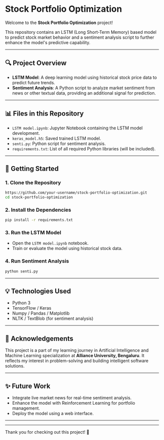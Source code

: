 # Stock Portfolio Optimization

Welcome to the **Stock Portfolio Optimization** project!

This repository contains an LSTM (Long Short-Term Memory) based model to predict stock market behavior and a sentiment analysis script to further enhance the model's predictive capability.

---

## 🔍 Project Overview

- **LSTM Model**: A deep learning model using historical stock price data to predict future trends.
- **Sentiment Analysis**: A Python script to analyze market sentiment from news or other textual data, providing an additional signal for prediction.

---

## 📊 Files in this Repository

- `LSTM model.ipynb`: Jupyter Notebook containing the LSTM model development.
- `keras_model.h5`: Saved trained LSTM model.
- `senti.py`: Python script for sentiment analysis.
- `requirements.txt`: List of all required Python libraries (will be included).

---

## 🚀 Getting Started

### 1. Clone the Repository
```bash
https://github.com/your-username/stock-portfolio-optimization.git
cd stock-portfolio-optimization
```

### 2. Install the Dependencies
```bash
pip install -r requirements.txt
```

### 3. Run the LSTM Model
- Open the `LSTM model.ipynb` notebook.
- Train or evaluate the model using historical stock data.

### 4. Run Sentiment Analysis
```bash
python senti.py
```

---

## 💡 Technologies Used

- Python 3
- TensorFlow / Keras
- Numpy / Pandas / Matplotlib
- NLTK / TextBlob (for sentiment analysis)

---

## 🙌 Acknowledgements

This project is a part of my learning journey in Artificial Intelligence and Machine Learning specialization at **Alliance University, Bengaluru**. It reflects my interest in problem-solving and building intelligent software solutions.

---

## ✨ Future Work
- Integrate live market news for real-time sentiment analysis.
- Enhance the model with Reinforcement Learning for portfolio management.
- Deploy the model using a web interface.

---


---

Thank you for checking out this project! 💛

